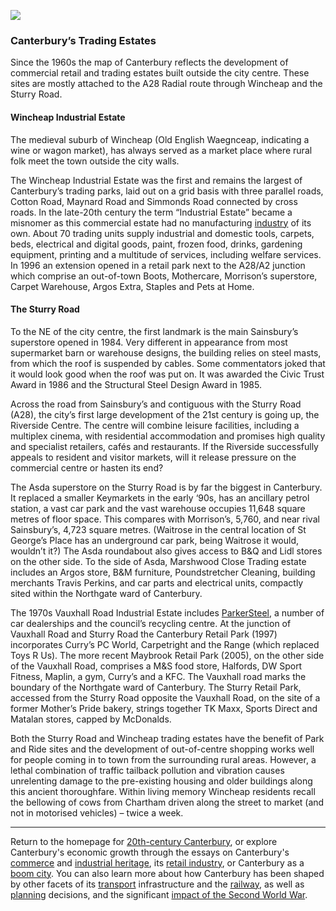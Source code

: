 <a href="https://www.kent-maps.online"><img src="https://www.kent-maps.online/juncture/ve-button.png"></a>
<param ve-config title="20th-century Canterbury: Trade" author="Richard Maltby" layout="vtl" banner="https://stor.artstor.org/stor/c35dcc83-8c83-4e82-8a7e-0d012287b919">

<param ve-entity eid="Q29303" aliases="Canterbury">
<param ve-entity eid="Q8023755" aliases="Wincheap">
<param ve-entity eid="Q279963" aliases="A28">
<param ve-entity eid="Q771734" aliases="Waitrose">
<param ve-entity eid="Q151954" aliases="Lidl">
<param ve-entity eid="Q152096" aliases="Sainsbury">
<param ve-entity eid="Q922344" aliases="Morrison">
<param ve-entity eid="Q136738" aliases="Mothercare">
<param ve-entity eid="Q4789707" aliases="Argos">
<param ve-entity eid="Q297410" aliases="Asda">
<param ve-entity eid="Q707602" aliases="B&Q">
<param ve-entity eid="Q106653436" aliases="superstore">

### Canterbury’s Trading Estates

Since the 1960s the map of Canterbury reflects the development of commercial retail and trading estates built outside the city centre. These sites are mostly attached to the A28 Radial route through Wincheap and the Sturry Road.
<param ve-map center="Q8023755" zoom="15">

#### Wincheap Industrial Estate

The medieval suburb of Wincheap (Old English Waegnceap, indicating a wine or wagon market), has always served as a market place where rural folk meet the town outside the city walls.
<param ve-map center="Q8023755" zoom="15">

The Wincheap Industrial Estate was the first and remains the largest of Canterbury’s trading parks, laid out on a grid basis with three parallel roads, Cotton Road, Maynard Road and Simmonds Road connected by cross roads. In the late-20th century the term “Industrial Estate” became a misnomer as this commercial estate had no manufacturing [industry](/canterbury/20c-canterbury-industrial) of its own. About 70 trading units supply industrial and domestic tools, carpets, beds, electrical and digital goods, paint, frozen food, drinks, gardening equipment, printing and a multitude of services, including welfare services. In 1996 an extension opened in a retail park next to the A28/A2 junction which comprise an out-of-town Boots, Mothercare, Morrison’s superstore, Carpet Warehouse, Argos Extra, Staples and Pets at Home.
<param ve-image url="https://stor.artstor.org/stor/5dd13fa2-03ce-46d5-bd42-34901758643d" label="Wincheap Industrial Estate sign" attribution="Edward Crowther, by kind permission">
<param ve-image url="https://stor.artstor.org/stor/c871728f-4eb7-4287-a421-6c7ef0cd1922" label="Bamboo Tiger on the Wincheap Industrial Estate" attribution="Edward Crowther, by kind permission">

#### The Sturry Road

To the NE of the city centre, the first landmark is the main Sainsbury’s superstore opened in 1984. Very different in appearance from most supermarket barn or warehouse designs, the building relies on steel masts, from which the roof is suspended by cables. Some commentators joked that it would look good when the roof was put on. It was awarded the Civic Trust Award in 1986 and the Structural Steel Design Award in 1985.
<param ve-image url="https://d1nvj7b44vmgv4.cloudfront.net/w800/bra/SA_BRA_7_C_6_10hr.jpg" label="Design for the award-winning Sainsbury's Canterbury branch" attribution="Sainsbury Archive, open access">
<param ve-image url="https://upload.wikimedia.org/wikipedia/commons/a/a1/Sainsbury%27s_Supermarket%2C_Canterbury_-_geograph.org.uk_-_1332508.jpg" label="Sainsbury's Canterbury Branch" attribution="Andy Parrett, CC BY-SA 2.0, via Wikimedia Commons">
<param ve-map center="Q106653436" zoom="15">

Across the road from Sainsbury’s and contiguous with the Sturry Road (A28), the city’s first large development of the 21st century is going up, the Riverside Centre. The centre will combine leisure facilities, including a multiplex cinema, with residential accommodation and promises high quality and specialist retailers, cafés and restaurants. If the Riverside successfully appeals to resident and visitor markets, will it release pressure on the commercial centre or hasten its end?
<param ve-map center="51.2847334655167, 1.0856330040435993" zoom="15">

The Asda superstore on the Sturry Road is by far the biggest in Canterbury. It replaced a smaller Keymarkets in the early ‘90s, has an ancillary petrol station, a vast car park and the vast warehouse occupies 11,648 square metres of floor space. This compares with Morrison’s, 5,760, and near rival Sainsbury’s, 4,723 square metres. (Waitrose in the central location of St George’s Place has an underground car park, being Waitrose it would, wouldn’t it?) The Asda roundabout also gives access to B&Q and Lidl stores on the other side. To the side of Asda, Marshwood Close Trading estate includes  an Argos store, B&M furniture, Poundstretcher Cleaning, building merchants Travis Perkins, and car parts and electrical units, compactly sited within the Northgate ward of Canterbury.
<param ve-image url="https://stor.artstor.org/stor/ff1f22f6-520c-4a56-aa44-9760c672b0ee" label="Asda store, Sturry Road" attribution="Michelle Crowther, by kind permission">
<param ve-map center="51.290767640814764, 1.096315384761285" zoom="15">

The 1970s Vauxhall Road Industrial Estate includes [ParkerSteel](/canterbury/20c-canterbury-industrial), a number of car dealerships and the council’s recycling centre. At the junction of Vauxhall Road and Sturry Road the Canterbury Retail Park (1997) incorporates Curry’s PC World, Carpetright and the Range (which replaced Toys R Us). The more recent Maybrook Retail Park (2005), on the other side of the Vauxhall Road, comprises a M&S food store, Halfords, DW Sport Fitness, Maplin, a gym, Curry’s and a KFC. The Vauxhall road marks the boundary of the Northgate ward of Canterbury. The Sturry Retail Park, accessed from the Sturry Road opposite the Vauxhall Road, on the site of a former Mother’s Pride bakery, strings together TK Maxx, Sports Direct and Matalan stores, capped by McDonalds.
<param ve-image url="https://stor.artstor.org/stor/71e99860-a9d4-4204-a59e-ddb2c508ef98" label="Sturry Retail Park" attribution="Michelle Crowther, by kind permission">
<param ve-image url="https://stor.artstor.org/stor/8d8e4096-14f4-4413-bbb3-948eb0b7bc74" label="Curry's PC World on Sturry Retail Park" attribution="Michelle Crowther, by kind permission">
<param ve-map center="51.29324863701778, 1.103576571434407" zoom="15">

Both the Sturry Road and Wincheap trading estates have the benefit of Park and Ride sites and the development of out-of-centre shopping works well for people coming in to town from the surrounding rural areas. However, a lethal combination of traffic tailback pollution and vibration causes unrelenting damage to the pre-existing housing and older buildings along this ancient thoroughfare. Within living memory Wincheap residents recall the bellowing of cows from Chartham driven along the street to market (and not in motorised vehicles) – twice a week.
<param ve-map center="51.29388599827786, 1.1088229722985128" zoom="15">

***

Return to the homepage for [20th-century Canterbury](/canterbury/20c-canterbury-home), or explore Canterbury's economic growth through the essays on Canterbury's [commerce](/canterbury/20c-canterbury-commerce) and [industrial heritage](/canterbury/20c-canterbury-industrial), its [retail industry](/canterbury/20c-canterbury-retail-store), or Canterbury as a [boom city](/canterbury/20c-canterbury-boom-city). You can also learn more about how Canterbury has been shaped by other facets of its [transport](/canterbury/20c-canterbury-transport) infrastructure and the [railway](canterbury/20c-canterbury-railway), as well as [planning](/canterbury/20c-canterbury-planning) decisions, and the significant [impact of the Second World War](/canterbury/20c-canterbury-ww2).
<param ve-image url="https://upload.wikimedia.org/wikipedia/commons/thumb/0/02/Canterbury_Cathedral_-_Portal_Nave_Cross-spire.jpeg/1557px-Canterbury_Cathedral_-_Portal_Nave_Cross-spire.jpeg" label="Canterbury Cathedral" attribution="Hans Musil, CC BY-SA 4.0"> 
